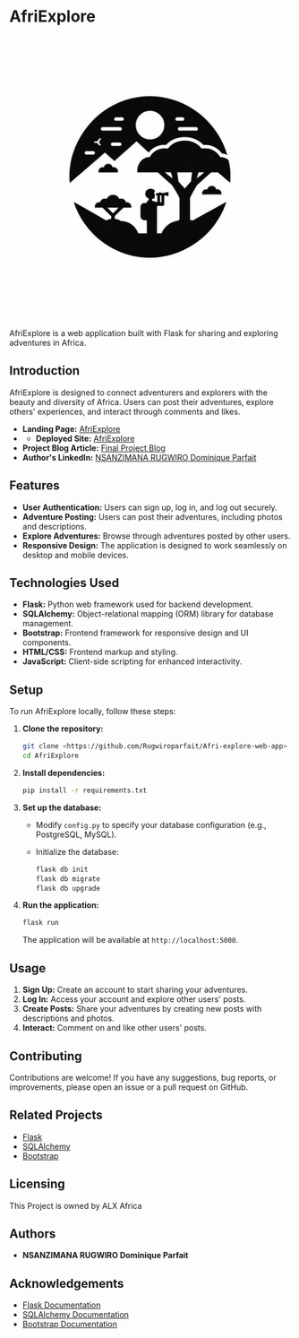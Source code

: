 # AfriExplore

![AfriExplore Logo](website/templates/images/logo.png "AfriExplore Logo")

AfriExplore is a web application built with Flask for sharing and exploring adventures in Africa.

## Introduction

AfriExplore is designed to connect adventurers and explorers with the beauty and diversity of Africa. Users can post their adventures, explore others' experiences, and interact through comments and likes.

- **Landing Page:** [AfriExplore](https://rugwiro.my.canva.site/afri-explore-landing-page#home) 
- - **Deployed Site:** [AfriExplore](#)
- **Project Blog Article:** [Final Project Blog](#)
- **Author's LinkedIn:** [NSANZIMANA RUGWIRO Dominique Parfait](https://www.linkedin.com/in/nsanzimana-rugwiro-dominique-parfait/)

## Features

- **User Authentication:** Users can sign up, log in, and log out securely.
- **Adventure Posting:** Users can post their adventures, including photos and descriptions.
- **Explore Adventures:** Browse through adventures posted by other users.
- **Responsive Design:** The application is designed to work seamlessly on desktop and mobile devices.

## Technologies Used

- **Flask:** Python web framework used for backend development.
- **SQLAlchemy:** Object-relational mapping (ORM) library for database management.
- **Bootstrap:** Frontend framework for responsive design and UI components.
- **HTML/CSS:** Frontend markup and styling.
- **JavaScript:** Client-side scripting for enhanced interactivity.

## Setup

To run AfriExplore locally, follow these steps:

1. **Clone the repository:**

   ```bash
   git clone <https://github.com/Rugwiroparfait/Afri-explore-web-app>
   cd AfriExplore
   ```

2. **Install dependencies:**

   ```bash
   pip install -r requirements.txt
   ```

3. **Set up the database:**

   - Modify `config.py` to specify your database configuration (e.g., PostgreSQL, MySQL).
   - Initialize the database:

     ```bash
     flask db init
     flask db migrate
     flask db upgrade
     ```

4. **Run the application:**

   ```bash
   flask run
   ```

   The application will be available at `http://localhost:5000`.

## Usage

1. **Sign Up:** Create an account to start sharing your adventures.
2. **Log In:** Access your account and explore other users' posts.
3. **Create Posts:** Share your adventures by creating new posts with descriptions and photos.
4. **Interact:** Comment on and like other users' posts.

## Contributing

Contributions are welcome! If you have any suggestions, bug reports, or improvements, please open an issue or a pull request on GitHub.

## Related Projects

- [Flask](https://flask.palletsprojects.com/)
- [SQLAlchemy](https://docs.sqlalchemy.org/)
- [Bootstrap](https://getbootstrap.com/)

## Licensing

This Project is owned by ALX Africa
## Authors

- **NSANZIMANA RUGWIRO Dominique Parfait**

## Acknowledgements

- [Flask Documentation](https://flask.palletsprojects.com/)
- [SQLAlchemy Documentation](https://docs.sqlalchemy.org/)
- [Bootstrap Documentation](https://getbootstrap.com/)
